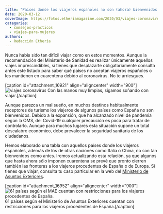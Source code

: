 ```yaml
---
title: "Países donde los viajeros españoles no son (ahora) bienvenidos por el coronavirus"
date: 2020-03-12
coverImage: https://fotos.etheriamagazine.com/2020/03/viajes-coronavirus.jpg
categories: 
  - consejos-practicos
  - viajes-para-mujeres
authors: 
  - Redacción Etheria
---
```


Nunca había sido tan difícil viajar como en estos momentos. Aunque la recomendación del 
Ministerio de Sanidad es realizar únicamente aquellos viajes imprescindibles, si tienes 
que desplazarte obligatoriamente consulta antes este listado para saber qué países no 
aceptan viajeros españoles o les mantienen en cuarentena debido al coronavirus. No te 
arriesgues. 

\[caption id="attachment\_16921" align="aligncenter" width="900"\]![viajes coronavirus](https://fotos.etheriamagazine.com/2020/03/viajes-coronavirus.jpg) Con las manos muy limpias, sigamos soñando con viajar.\[/caption\]

Aunque parezca un mal sueño, en muchos destinos habitualmente receptores de turismo los viajeros de algunos países como España no son bienvenidos. Debido a la expansión, que ha alcanzado nivel de pandemia según la OMS, del Covid-19 cualquier precaución es poca para tratar de controlarlo. Aunque para muchos lugares esta situación supone un total descalabro económico, debe prevalecer la seguridad sanitaria de los ciudadanos.

Hemos elaborado una tabla con aquellos países donde los viajeros españoles, además de los de otras naciones como Italia o China, no son tan bienvenidos como antes. Iremos actualizando esta relación, ya que algunos que hasta ahora sólo imponen cuarentena se prevé que pronto cierren también las fronteras a los viajeros procedentes de España o de Europa. Si tienes que viajar, consulta tu caso particular en la web del [Ministerio de Asuntos Exteriores](http://www.exteriores.gob.es/Portal/es/SalaDePrensa/ElMinisterioInforma/Paginas/Noticias/20200312_MINISTERIO3.aspx).

\[caption id="attachment\_16952" align="aligncenter" width="900"\]![](https://fotos.etheriamagazine.com/2020/03/tabla-virus-13-marzo-actualizada.jpg "61 países según el MAE cuentan con restricciones para los viajeros procedentes de España.") 61 países según el Ministerio de Asuntos Exteriores cuentan con restricciones para los viajeros procedentes de España.\[/caption\]
